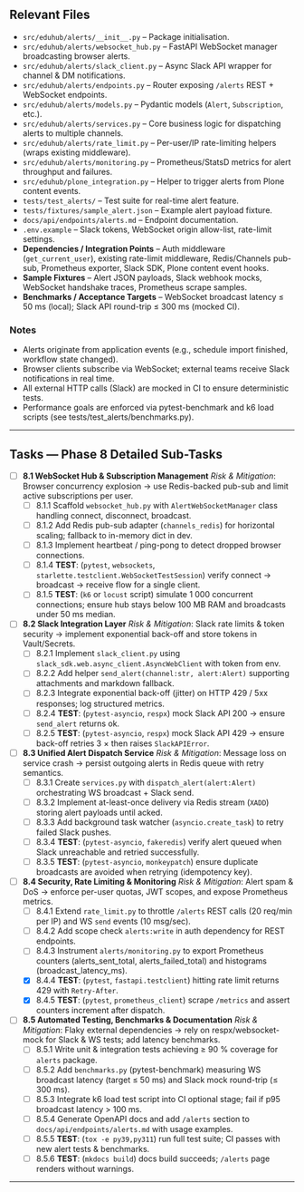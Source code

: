 ## Relevant Files

- `src/eduhub/alerts/__init__.py` – Package initialisation.
- `src/eduhub/alerts/websocket_hub.py` – FastAPI WebSocket manager broadcasting browser alerts.
- `src/eduhub/alerts/slack_client.py` – Async Slack API wrapper for channel & DM notifications.
- `src/eduhub/alerts/endpoints.py` – Router exposing `/alerts` REST + WebSocket endpoints.
- `src/eduhub/alerts/models.py` – Pydantic models (`Alert`, `Subscription`, etc.).
- `src/eduhub/alerts/services.py` – Core business logic for dispatching alerts to multiple channels.
- `src/eduhub/alerts/rate_limit.py` – Per-user/IP rate-limiting helpers (wraps existing middleware).
- `src/eduhub/alerts/monitoring.py` – Prometheus/StatsD metrics for alert throughput and failures.
- `src/eduhub/plone_integration.py` – Helper to trigger alerts from Plone content events.
- `tests/test_alerts/` – Test suite for real-time alert feature.
- `tests/fixtures/sample_alert.json` – Example alert payload fixture.
- `docs/api/endpoints/alerts.md` – Endpoint documentation.
- `.env.example` – Slack tokens, WebSocket origin allow-list, rate-limit settings.
- **Dependencies / Integration Points** – Auth middleware (`get_current_user`), existing rate-limit middleware, Redis/Channels pub-sub, Prometheus exporter, Slack SDK, Plone content event hooks.
- **Sample Fixtures** – Alert JSON payloads, Slack webhook mocks, WebSocket handshake traces, Prometheus scrape samples.
- **Benchmarks / Acceptance Targets** – WebSocket broadcast latency ≤ 50 ms (local); Slack API round-trip ≤ 300 ms (mocked CI).

### Notes

- Alerts originate from application events (e.g., schedule import finished, workflow state changed).
- Browser clients subscribe via WebSocket; external teams receive Slack notifications in real time.
- All external HTTP calls (Slack) are mocked in CI to ensure deterministic tests.
- Performance goals are enforced via pytest-benchmark and k6 load scripts (see tests/test_alerts/benchmarks.py).

---

## Tasks — Phase 8 Detailed Sub-Tasks

- [ ] **8.1 WebSocket Hub & Subscription Management**
  _Risk & Mitigation_: Browser concurrency explosion → use Redis-backed pub-sub and limit active subscriptions per user.
  - [ ] 8.1.1 Scaffold `websocket_hub.py` with `AlertWebSocketManager` class handling connect, disconnect, broadcast.
  - [ ] 8.1.2 Add Redis pub-sub adapter (`channels_redis`) for horizontal scaling; fallback to in-memory dict in dev.
  - [ ] 8.1.3 Implement heartbeat / ping-pong to detect dropped browser connections.
  - [ ] 8.1.4 **TEST**: (`pytest`, `websockets`, `starlette.testclient.WebSocketTestSession`) verify connect → broadcast → receive flow for a single client.
  - [ ] 8.1.5 **TEST**: (`k6` or `locust` script) simulate 1 000 concurrent connections; ensure hub stays below 100 MB RAM and broadcasts under 50 ms median.

- [ ] **8.2 Slack Integration Layer**
  _Risk & Mitigation_: Slack rate limits & token security → implement exponential back-off and store tokens in Vault/Secrets.
  - [ ] 8.2.1 Implement `slack_client.py` using `slack_sdk.web.async_client.AsyncWebClient` with token from env.
  - [ ] 8.2.2 Add helper `send_alert(channel:str, alert:Alert)` supporting attachments and markdown fallback.
  - [ ] 8.2.3 Integrate exponential back-off (jitter) on HTTP 429 / 5xx responses; log structured metrics.
  - [ ] 8.2.4 **TEST**: (`pytest-asyncio`, `respx`) mock Slack API 200 → ensure `send_alert` returns ok.
  - [ ] 8.2.5 **TEST**: (`pytest-asyncio`, `respx`) mock Slack API 429 → ensure back-off retries 3 × then raises `SlackAPIError`.

- [ ] **8.3 Unified Alert Dispatch Service**
  _Risk & Mitigation_: Message loss on service crash → persist outgoing alerts in Redis queue with retry semantics.
  - [ ] 8.3.1 Create `services.py` with `dispatch_alert(alert:Alert)` orchestrating WS broadcast + Slack send.
  - [ ] 8.3.2 Implement at-least-once delivery via Redis stream (`XADD`) storing alert payloads until acked.
  - [ ] 8.3.3 Add background task watcher (`asyncio.create_task`) to retry failed Slack pushes.
  - [ ] 8.3.4 **TEST**: (`pytest-asyncio`, `fakeredis`) verify alert queued when Slack unreachable and retried successfully.
  - [ ] 8.3.5 **TEST**: (`pytest-asyncio`, `monkeypatch`) ensure duplicate broadcasts are avoided when retrying (idempotency key).

- [ ] **8.4 Security, Rate Limiting & Monitoring**
  _Risk & Mitigation_: Alert spam & DoS → enforce per-user quotas, JWT scopes, and expose Prometheus metrics.
  - [ ] 8.4.1 Extend `rate_limit.py` to throttle `/alerts` REST calls (20 req/min per IP) and WS `send` events (10 msg/sec).
  - [ ] 8.4.2 Add scope check `alerts:write` in auth dependency for REST endpoints.
  - [ ] 8.4.3 Instrument `alerts/monitoring.py` to export Prometheus counters (alerts_sent_total, alerts_failed_total) and histograms (broadcast_latency_ms).
  - [x] 8.4.4 **TEST**: (`pytest`, `fastapi.testclient`) hitting rate limit returns 429 with `Retry-After`.
  - [x] 8.4.5 **TEST**: (`pytest`, `prometheus_client`) scrape `/metrics` and assert counters increment after dispatch.

- [ ] **8.5 Automated Testing, Benchmarks & Documentation**
  _Risk & Mitigation_: Flaky external dependencies → rely on respx/websocket-mock for Slack & WS tests; add latency benchmarks.
  - [ ] 8.5.1 Write unit & integration tests achieving ≥ 90 % coverage for `alerts` package.
  - [ ] 8.5.2 Add `benchmarks.py` (pytest-benchmark) measuring WS broadcast latency (target ≤ 50 ms) and Slack mock round-trip (≤ 300 ms).
  - [ ] 8.5.3 Integrate k6 load test script into CI optional stage; fail if p95 broadcast latency > 100 ms.
  - [ ] 8.5.4 Generate OpenAPI docs and add `/alerts` section to `docs/api/endpoints/alerts.md` with usage examples.
  - [ ] 8.5.5 **TEST**: (`tox -e py39,py311`) run full test suite; CI passes with new alert tests & benchmarks.
  - [ ] 8.5.6 **TEST**: (`mkdocs build`) docs build succeeds; `/alerts` page renders without warnings.

---
